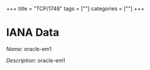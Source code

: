 +++
title = "TCP/1748"
tags = [""]
categories = [""]
+++

# IANA Data

_Name:_ oracle-em1

_Description:_ oracle-em1

